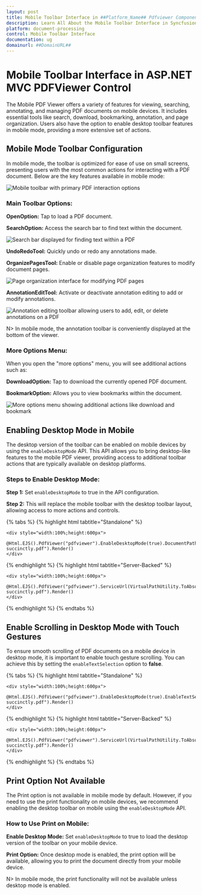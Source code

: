 ```yaml
---
layout: post
title: Mobile Toolbar Interface in ##Platform_Name## Pdfviewer Component| Syncfusion
description: Learn All About the Mobile Toolbar Interface in Syncfusion ##Platform_Name## Pdfviewer component of Syncfusion Essential JS 2 and more.
platform: document-processing
control: Mobile Toolbar Interface
documentation: ug
domainurl: ##DomainURL##
---
```

# Mobile Toolbar Interface in ASP.NET MVC PDFViewer Control

The Mobile PDF Viewer offers a variety of features for viewing, searching, annotating, and managing PDF documents on mobile devices. It includes essential tools like search, download, bookmarking, annotation, and page organization. Users also have the option to enable desktop toolbar features in mobile mode, providing a more extensive set of actions.

## Mobile Mode Toolbar Configuration
In mobile mode, the toolbar is optimized for ease of use on small screens, presenting users with the most common actions for interacting with a PDF document. Below are the key features available in mobile mode:

![Mobile toolbar with primary PDF interaction options](./images/mobileToolbar.png)

### Main Toolbar Options:

**OpenOption:** Tap to load a PDF document.

**SearchOption:** Access the search bar to find text within the document.

![Search bar displayed for finding text within a PDF](./images/searchOption.png)

**UndoRedoTool:** Quickly undo or redo any annotations made.

**OrganizePagesTool:** Enable or disable page organization features to modify document pages.

![Page organization interface for modifying PDF pages](./images/organizePages.png)

**AnnotationEditTool:** Activate or deactivate annotation editing to add or modify annotations.

![Annotation editing toolbar allowing users to add, edit, or delete annotations on a PDF](./images/editAnnotation.png)


N> In mobile mode, the annotation toolbar is conveniently displayed at the bottom of the viewer.

### More Options Menu:

When you open the "more options" menu, you will see additional actions such as:

**DownloadOption:** Tap to download the currently opened PDF document.

**BookmarkOption:** Allows you to view bookmarks within the document.

![More options menu showing additional actions like download and bookmark](./images/more-options.png)

## Enabling Desktop Mode in Mobile

The desktop version of the toolbar can be enabled on mobile devices by using the `enableDesktopMode` API. This API allows you to bring desktop-like features to the mobile PDF viewer, providing access to additional toolbar actions that are typically available on desktop platforms.

### Steps to Enable Desktop Mode:

**Step 1:** Set `enableDesktopMode` to true in the API configuration.

**Step 2:** This will replace the mobile toolbar with the desktop toolbar layout, allowing access to more actions and controls.

{% tabs %}
{% highlight html tabtitle="Standalone" %}

    <div style="width:100%;height:600px">
        @Html.EJS().PdfViewer("pdfviewer").EnableDesktopMode(true).DocumentPath("https://cdn.syncfusion.com/content/pdf/pdf-succinctly.pdf").Render()
    </div>

{% endhighlight %}
{% highlight html tabtitle="Server-Backed" %}

    <div style="width:100%;height:600px">
        @Html.EJS().PdfViewer("pdfviewer").ServiceUrl(VirtualPathUtility.ToAbsolute("~/PdfViewer/")).EnableDesktopMode(true).DocumentPath("https://cdn.syncfusion.com/content/pdf/pdf-succinctly.pdf").Render()
    </div>

{% endhighlight %}
{% endtabs %}

## Enable Scrolling in Desktop Mode with Touch Gestures

To ensure smooth scrolling of PDF documents on a mobile device in desktop mode, it is important to enable touch gesture scrolling. You can achieve this by setting the `enableTextSelection` option to **false**.

{% tabs %}
{% highlight html tabtitle="Standalone" %}

    <div style="width:100%;height:600px">
        @Html.EJS().PdfViewer("pdfviewer").EnableDesktopMode(true).EnableTextSelection(false).DocumentPath("https://cdn.syncfusion.com/content/pdf/pdf-succinctly.pdf").Render()
    </div>

{% endhighlight %}
{% highlight html tabtitle="Server-Backed" %}

    <div style="width:100%;height:600px">
        @Html.EJS().PdfViewer("pdfviewer").ServiceUrl(VirtualPathUtility.ToAbsolute("~/PdfViewer/")).EnableDesktopMode(true).EnableTextSelection(false).DocumentPath("https://cdn.syncfusion.com/content/pdf/pdf-succinctly.pdf").Render()
    </div>

{% endhighlight %}
{% endtabs %}

## Print Option Not Available

The Print option is not available in mobile mode by default. However, if you need to use the print functionality on mobile devices, we recommend enabling the desktop toolbar on mobile using the `enableDesktopMode` API.

### How to Use Print on Mobile:

**Enable Desktop Mode:** Set `enableDesktopMode` to true to load the desktop version of the toolbar on your mobile device.

**Print Option:** Once desktop mode is enabled, the print option will be available, allowing you to print the document directly from your mobile device.

N> In mobile mode, the print functionality will not be available unless desktop mode is enabled.